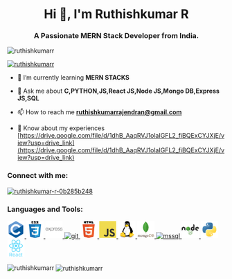 <h1 align="center">Hi 👋, I'm Ruthishkumar R</h1>
<h3 align="center">A Passionate MERN Stack Developer from India.</h3>

<p align="left"> <img src="https://komarev.com/ghpvc/?username=ruthishkumarr&label=Profile%20views&color=0e75b6&style=flat" alt="ruthishkumarr" /> </p>

<p align="left"> <a href="https://github.com/ryo-ma/github-profile-trophy"><img src="https://github-profile-trophy.vercel.app/?username=ruthishkumarr" alt="ruthishkumarr" /></a> </p>

- 🌱 I’m currently learning **MERN STACKS**

- 💬 Ask me about **C,PYTHON,JS,React JS,Node JS,Mongo DB,Express JS,SQL**

- 📫 How to reach me **ruthishkumarrajendran@gmail.com**

- 📄 Know about my experiences [https://drive.google.com/file/d/1dhB_AaqRVJ1olaIGFL2_fiBQExCYJXjE/view?usp=drive_link](https://drive.google.com/file/d/1dhB_AaqRVJ1olaIGFL2_fiBQExCYJXjE/view?usp=drive_link)

<h3 align="left">Connect with me:</h3>
<p align="left">
<a href="https://linkedin.com/in/ruthishkumar-r-0b285b248" target="blank"><img align="center" src="https://raw.githubusercontent.com/rahuldkjain/github-profile-readme-generator/master/src/images/icons/Social/linked-in-alt.svg" alt="ruthishkumar-r-0b285b248" height="30" width="40" /></a>
</p>

<h3 align="left">Languages and Tools:</h3>
<p align="left"> <a href="https://www.cprogramming.com/" target="_blank" rel="noreferrer"> <img src="https://raw.githubusercontent.com/devicons/devicon/master/icons/c/c-original.svg" alt="c" width="40" height="40"/> </a> <a href="https://www.w3schools.com/css/" target="_blank" rel="noreferrer"> <img src="https://raw.githubusercontent.com/devicons/devicon/master/icons/css3/css3-original-wordmark.svg" alt="css3" width="40" height="40"/> </a> <a href="https://expressjs.com" target="_blank" rel="noreferrer"> <img src="https://raw.githubusercontent.com/devicons/devicon/master/icons/express/express-original-wordmark.svg" alt="express" width="40" height="40"/> </a> <a href="https://git-scm.com/" target="_blank" rel="noreferrer"> <img src="https://www.vectorlogo.zone/logos/git-scm/git-scm-icon.svg" alt="git" width="40" height="40"/> </a> <a href="https://www.w3.org/html/" target="_blank" rel="noreferrer"> <img src="https://raw.githubusercontent.com/devicons/devicon/master/icons/html5/html5-original-wordmark.svg" alt="html5" width="40" height="40"/> </a> <a href="https://developer.mozilla.org/en-US/docs/Web/JavaScript" target="_blank" rel="noreferrer"> <img src="https://raw.githubusercontent.com/devicons/devicon/master/icons/javascript/javascript-original.svg" alt="javascript" width="40" height="40"/> </a> <a href="https://www.linux.org/" target="_blank" rel="noreferrer"> <img src="https://raw.githubusercontent.com/devicons/devicon/master/icons/linux/linux-original.svg" alt="linux" width="40" height="40"/> </a> <a href="https://www.mongodb.com/" target="_blank" rel="noreferrer"> <img src="https://raw.githubusercontent.com/devicons/devicon/master/icons/mongodb/mongodb-original-wordmark.svg" alt="mongodb" width="40" height="40"/> </a> <a href="https://www.microsoft.com/en-us/sql-server" target="_blank" rel="noreferrer"> <img src="https://www.svgrepo.com/show/303229/microsoft-sql-server-logo.svg" alt="mssql" width="40" height="40"/> </a> <a href="https://nodejs.org" target="_blank" rel="noreferrer"> <img src="https://raw.githubusercontent.com/devicons/devicon/master/icons/nodejs/nodejs-original-wordmark.svg" alt="nodejs" width="40" height="40"/> </a> <a href="https://www.python.org" target="_blank" rel="noreferrer"> <img src="https://raw.githubusercontent.com/devicons/devicon/master/icons/python/python-original.svg" alt="python" width="40" height="40"/> </a> <a href="https://reactjs.org/" target="_blank" rel="noreferrer"> <img src="https://raw.githubusercontent.com/devicons/devicon/master/icons/react/react-original-wordmark.svg" alt="react" width="40" height="40"/> </a> </p>

<p><img align="left" src="https://github-readme-stats.vercel.app/api/top-langs?username=ruthishkumarr&show_icons=true&locale=en&layout=compact" alt="ruthishkumarr" /></p>

<p>&nbsp;<img align="center" src="https://github-readme-stats.vercel.app/api?username=ruthishkumarr&show_icons=true&locale=en" alt="ruthishkumarr" /></p>
